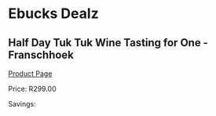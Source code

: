 
# Ebucks Dealz
## Half Day Tuk Tuk Wine Tasting for One - Franschhoek
[Product Page](https://www.ebucks.com/web/shop/productSelected.do?prodId=725859616&catId=322194323)

Price: R299.00

Savings: 


	